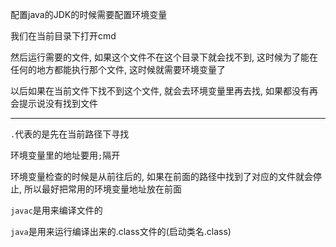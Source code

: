 配置java的JDK的时候需要配置环境变量

我们在当前目录下打开cmd

然后运行需要的文件, 如果这个文件不在这个目录下就会找不到, 这时候为了能在任何的地方都能执行那个文件, 这时候就需要环境变量了

以后如果在当前文件下找不到这个文件, 就会去环境变量里再去找, 如果都没有再会提示说没有找到文件

---

`.`代表的是先在当前路径下寻找

环境变量里的地址要用`;`隔开

环境变量检查的时候是从前往后的, 如果在前面的路径中找到了对应的文件就会停止, 所以最好把常用的环境变量地址放在前面

`javac`是用来编译文件的

`java`是用来运行编译出来的.class文件的(启动类名.class)

